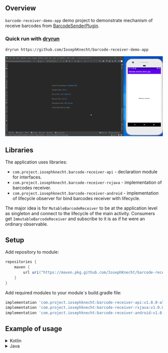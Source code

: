 ## Overview

`barcode-receiver-demo-app` demo project to demonstrate mechanism of receive barcodes
from [BarcodeSenderPlugin](https://github.com/IosephKnecht/barcode-sender-plugin).


### Quick run with [dryrun](https://github.com/cesarferreira/dryrun)
```
dryrun https://github.com/IosephKnecht/barcode-receiver-demo-app
```

![preview](images/preview.gif)

## Libraries

The application uses libraries:

* `com.project.iosephknecht.barcode-receiver-api` - declaration module for interfaces.
* `com.project.iosephknecht.barcode-receiver-rxjava` - implementation of barcodes receiver.
* `com.project.iosephknecht.barcode-receiver-android` - implementation of lifecycle observer for bind barcodes receiver
  with lifecycle.

The major idea is for `MutableBarcodeReceiver` to be at the application level as singleton and connect to the lifecycle
of the main activity. Consumers get `ImmutableBarcodeReceiver` and subscribe to it is as if he were an ordinary
observable.

## Setup

Add repository to module:

```groovy
repositories {
    maven {
        url uri("https://maven.pkg.github.com/IosephKnecht/barcode-receiver-demo-app")
    }
}
```

Add required modules to your module`s build.gradle file:

```groovy
implementation 'com.project.iosephknecht:barcode-receiver-api:v1.0.0-alpha01'
implementation 'com.project.iosephknecht:barcode-receiver-rxjava:v1.0.0-alpha01'
implementation 'com.project.iosephknecht:barcode-receiver-android:v1.0.0-alpha01'
```

## Example of usage

<details>
<summary>Kotlin</summary>

```kotlin
import android.os.Bundle
import androidx.appcompat.app.AppCompatActivity
import com.project.iosephknecht.barcode_receiver_api.MutableBarcodeReceiver
import com.project.iosephknecht.barcode_receiver_android.manageByLifecycle
import com.project.iosephknecht.barcode_receiver_api.barcodes
import com.project.iosephknecht.barcode_receiver_rxjava.RxJavaMutableBarcodeReceiver
import io.reactivex.rxjava3.disposables.CompositeDisposable

class MainActivity : AppCompatActivity() {

    private val barcodeReceiver: MutableBarcodeReceiver = RxJavaMutableBarcodeReceiver()
    private val disposables = CompositeDisposable()

    override fun onCreate(savedInstanceState: Bundle?) {
      // omitted code

      barcodeReceiver.barcodes
        .subscribe {
            // do something
        }
        .let(disposables::add)
      
      barcodeReceiver.manageByLifecycle(BARCODE_INTENT_FILTER_KEY, this)
    }

    override fun onDestroy() {
      disposables.clear()
      super.onDestroy()
    }

    private companion object {
      const val BARCODE_INTENT_FILTER_KEY = "YOUR_APP_ID_RECEIVER_KEY"
    }
}
```

</details>

<details>
<summary>Java</summary>

```java
import android.os.Bundle;
import androidx.annotation.Nullable;
import androidx.appcompat.app.AppCompatActivity;
import com.project.iosephknecht.barcode_receiver_api.MutableBarcodeReceiver;
import io.reactivex.rxjava3.disposables.CompositeDisposable;
import io.reactivex.rxjava3.disposables.Disposable;

import static com.project.iosephknecht.barcode_receiver_api.ExtenstionsKt.getBarcodes;
import static com.project.iosephknecht.barcode_receiver_rxjava.ExtensionsKt.RxJavaMutableBarcodeReceiver;
import static com.project.iosephknecht.barcode_receiver_android.ExtensionsKt.manageByLifecycle;

public class MainActivityLegacy extends AppCompatActivity {

    private static final String BARCODE_INTENT_FILTER_KEY = "YOUR_APP_ID_RECEIVER_KEY";
    
    private final MutableBarcodeReceiver barcodeReceiver = RxJavaMutableBarcodeReceiver();
    private final CompositeDisposable disposables = new CompositeDisposable();

    @Override
    protected void onCreate(@Nullable Bundle savedInstanceState) {
        super.onCreate(savedInstanceState);

        // omitted code
        Disposable disposable = getBarcodes(barcodeReceiver)
                .subscribe((barcode) -> {
                    // do something
                });

        disposables.add(disposable);
        
        manageByLifecycle(barcodeReceiver, BARCODE_INTENT_FILTER_KEY, this);
    }

    @Override
    protected void onDestroy() {
        disposables.clear();
        super.onDestroy();
    }
}

```

</details>